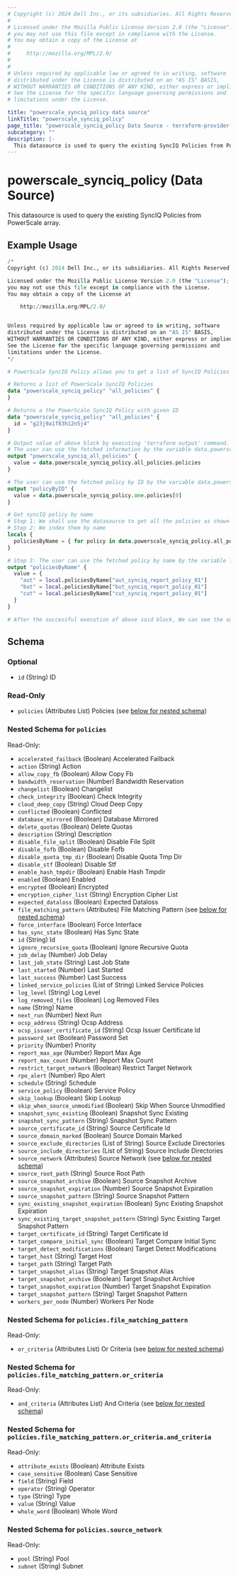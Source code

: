 ```yaml
---
# Copyright (c) 2024 Dell Inc., or its subsidiaries. All Rights Reserved.
#
# Licensed under the Mozilla Public License Version 2.0 (the "License");
# you may not use this file except in compliance with the License.
# You may obtain a copy of the License at
#
#     http://mozilla.org/MPL/2.0/
#
#
# Unless required by applicable law or agreed to in writing, software
# distributed under the License is distributed on an "AS IS" BASIS,
# WITHOUT WARRANTIES OR CONDITIONS OF ANY KIND, either express or implied.
# See the License for the specific language governing permissions and
# limitations under the License.

title: "powerscale_synciq_policy data source"
linkTitle: "powerscale_synciq_policy"
page_title: "powerscale_synciq_policy Data Source - terraform-provider-powerscale"
subcategory: ""
description: |-
  This datasource is used to query the existing SyncIQ Policies from PowerScale array.
---
```


# powerscale_synciq_policy (Data Source)

This datasource is used to query the existing SyncIQ Policies from PowerScale array.

## Example Usage

```terraform
/*
Copyright (c) 2024 Dell Inc., or its subsidiaries. All Rights Reserved.

Licensed under the Mozilla Public License Version 2.0 (the "License");
you may not use this file except in compliance with the License.
You may obtain a copy of the License at

    http://mozilla.org/MPL/2.0/


Unless required by applicable law or agreed to in writing, software
distributed under the License is distributed on an "AS IS" BASIS,
WITHOUT WARRANTIES OR CONDITIONS OF ANY KIND, either express or implied.
See the License for the specific language governing permissions and
limitations under the License.
*/

# PowerScale SyncIQ Policy allows you to get a list of SyncIQ Policies or a policy by its ID.

# Returns a list of PowerScale SyncIQ Policies 
data "powerscale_synciq_policy" "all_policies" {
}

# Returns a the PowerScale SyncIQ Policy with given ID
data "powerscale_synciq_policy" "all_policies" {
  id = "g23j9a1f83h12n5j4"
}

# Output value of above block by executing 'terraform output' command.
# The user can use the fetched information by the variable data.powerscale_synciq_policy.all_policies.policies
output "powerscale_synciq_all_policies" {
  value = data.powerscale_synciq_policy.all_policies.policies
}

# The user can use the fetched policy by ID by the variable data.powerscale_synciq_policy.one.policies[0]
output "policyByID" {
  value = data.powerscale_synciq_policy.one.policies[0]
}

# Get syncIQ policy by name
# Step 1: We shall use the datasource to get all the policies as shown above
# Step 2: We index them by name
locals {
  policiesByName = { for policy in data.powerscale_synciq_policy.all_policies.policies : policy.name => policy }
}

# Step 3: The user can use the fetched policy by name by the variable local.policiesByName["<name>"]
output "policiesByName" {
  value = {
    "aut" = local.policiesByName["aut_synciq_report_policy_01"]
    "but" = local.policiesByName["but_synciq_report_policy_01"]
    "cut" = local.policiesByName["cut_synciq_report_policy_01"]
  }
}

# After the successful execution of above said block, We can see the output value by executing 'terraform output' command.
```

<!-- schema generated by tfplugindocs -->
## Schema

### Optional

- `id` (String) ID

### Read-Only

- `policies` (Attributes List) Policies (see [below for nested schema](#nestedatt--policies))

<a id="nestedatt--policies"></a>
### Nested Schema for `policies`

Read-Only:

- `accelerated_failback` (Boolean) Accelerated Failback
- `action` (String) Action
- `allow_copy_fb` (Boolean) Allow Copy Fb
- `bandwidth_reservation` (Number) Bandwidth Reservation
- `changelist` (Boolean) Changelist
- `check_integrity` (Boolean) Check Integrity
- `cloud_deep_copy` (String) Cloud Deep Copy
- `conflicted` (Boolean) Conflicted
- `database_mirrored` (Boolean) Database Mirrored
- `delete_quotas` (Boolean) Delete Quotas
- `description` (String) Description
- `disable_file_split` (Boolean) Disable File Split
- `disable_fofb` (Boolean) Disable Fofb
- `disable_quota_tmp_dir` (Boolean) Disable Quota Tmp Dir
- `disable_stf` (Boolean) Disable Stf
- `enable_hash_tmpdir` (Boolean) Enable Hash Tmpdir
- `enabled` (Boolean) Enabled
- `encrypted` (Boolean) Encrypted
- `encryption_cipher_list` (String) Encryption Cipher List
- `expected_dataloss` (Boolean) Expected Dataloss
- `file_matching_pattern` (Attributes) File Matching Pattern (see [below for nested schema](#nestedatt--policies--file_matching_pattern))
- `force_interface` (Boolean) Force Interface
- `has_sync_state` (Boolean) Has Sync State
- `id` (String) Id
- `ignore_recursive_quota` (Boolean) Ignore Recursive Quota
- `job_delay` (Number) Job Delay
- `last_job_state` (String) Last Job State
- `last_started` (Number) Last Started
- `last_success` (Number) Last Success
- `linked_service_policies` (List of String) Linked Service Policies
- `log_level` (String) Log Level
- `log_removed_files` (Boolean) Log Removed Files
- `name` (String) Name
- `next_run` (Number) Next Run
- `ocsp_address` (String) Ocsp Address
- `ocsp_issuer_certificate_id` (String) Ocsp Issuer Certificate Id
- `password_set` (Boolean) Password Set
- `priority` (Number) Priority
- `report_max_age` (Number) Report Max Age
- `report_max_count` (Number) Report Max Count
- `restrict_target_network` (Boolean) Restrict Target Network
- `rpo_alert` (Number) Rpo Alert
- `schedule` (String) Schedule
- `service_policy` (Boolean) Service Policy
- `skip_lookup` (Boolean) Skip Lookup
- `skip_when_source_unmodified` (Boolean) Skip When Source Unmodified
- `snapshot_sync_existing` (Boolean) Snapshot Sync Existing
- `snapshot_sync_pattern` (String) Snapshot Sync Pattern
- `source_certificate_id` (String) Source Certificate Id
- `source_domain_marked` (Boolean) Source Domain Marked
- `source_exclude_directories` (List of String) Source Exclude Directories
- `source_include_directories` (List of String) Source Include Directories
- `source_network` (Attributes) Source Network (see [below for nested schema](#nestedatt--policies--source_network))
- `source_root_path` (String) Source Root Path
- `source_snapshot_archive` (Boolean) Source Snapshot Archive
- `source_snapshot_expiration` (Number) Source Snapshot Expiration
- `source_snapshot_pattern` (String) Source Snapshot Pattern
- `sync_existing_snapshot_expiration` (Boolean) Sync Existing Snapshot Expiration
- `sync_existing_target_snapshot_pattern` (String) Sync Existing Target Snapshot Pattern
- `target_certificate_id` (String) Target Certificate Id
- `target_compare_initial_sync` (Boolean) Target Compare Initial Sync
- `target_detect_modifications` (Boolean) Target Detect Modifications
- `target_host` (String) Target Host
- `target_path` (String) Target Path
- `target_snapshot_alias` (String) Target Snapshot Alias
- `target_snapshot_archive` (Boolean) Target Snapshot Archive
- `target_snapshot_expiration` (Number) Target Snapshot Expiration
- `target_snapshot_pattern` (String) Target Snapshot Pattern
- `workers_per_node` (Number) Workers Per Node

<a id="nestedatt--policies--file_matching_pattern"></a>
### Nested Schema for `policies.file_matching_pattern`

Read-Only:

- `or_criteria` (Attributes List) Or Criteria (see [below for nested schema](#nestedatt--policies--file_matching_pattern--or_criteria))

<a id="nestedatt--policies--file_matching_pattern--or_criteria"></a>
### Nested Schema for `policies.file_matching_pattern.or_criteria`

Read-Only:

- `and_criteria` (Attributes List) And Criteria (see [below for nested schema](#nestedatt--policies--file_matching_pattern--or_criteria--and_criteria))

<a id="nestedatt--policies--file_matching_pattern--or_criteria--and_criteria"></a>
### Nested Schema for `policies.file_matching_pattern.or_criteria.and_criteria`

Read-Only:

- `attribute_exists` (Boolean) Attribute Exists
- `case_sensitive` (Boolean) Case Sensitive
- `field` (String) Field
- `operator` (String) Operator
- `type` (String) Type
- `value` (String) Value
- `whole_word` (Boolean) Whole Word




<a id="nestedatt--policies--source_network"></a>
### Nested Schema for `policies.source_network`

Read-Only:

- `pool` (String) Pool
- `subnet` (String) Subnet